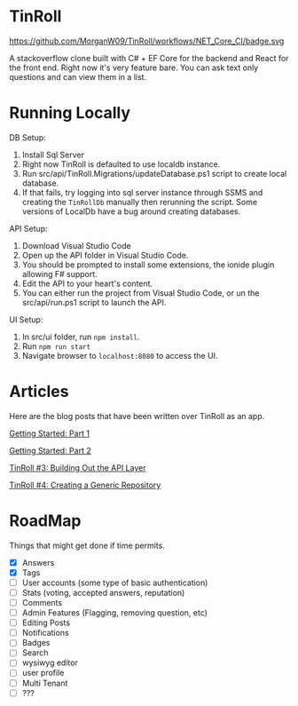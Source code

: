 # TinRoll

https://github.com/MorganW09/TinRoll/workflows/NET_Core_CI/badge.svg

A stackoverflow clone built with C# + EF Core for the backend and React for the front end. Right now it's very feature bare. You can ask text only questions and can view them in a list. 


# Running Locally

DB Setup: 

1. Install Sql Server
2. Right now TinRoll is defaulted to use localdb instance. 
3. Run src/api/TinRoll.Migrations/updateDatabase.ps1 script to create local database.
4. If that fails, try logging into sql server instance through SSMS and creating the `TinRollDb` manually then rerunning the script. Some versions of LocalDb have a bug around creating databases.

API Setup:

1. Download Visual Studio Code
2. Open up the API folder in Visual Studio Code.
3. You should be prompted to install some extensions, the ionide plugin allowing F# support.
4. Edit the API to your heart's content.
5. You can either run the project from Visual Studio Code, or un the src/api/run.ps1 script to launch the API.

UI Setup:

1. In src/ui folder, run `npm install`.
2. Run `npm run start`
3. Navigate browser to `localhost:8080` to access the UI.

# Articles

Here are the blog posts that have been written over TinRoll as an app.

[Getting Started: Part 1](https://medium.com/p/blazor-ef-core-a-simple-web-app-part-1-3c54380cf69a?source=email-89d87dcc9e73--writer.postDistributed&sk=d959c0e17fb0f15e15eb58a47c88155c)

[Getting Started: Part 2](https://medium.com/@morgankenyon/blazor-ef-core-a-simple-web-app-part-2-705d2e8e5813)

[TinRoll #3: Building Out the API Layer](https://medium.com/@morgankenyon/tinroll-3-building-out-the-api-layer-e5a404d5fd64)

[TinRoll #4: Creating a Generic Repository](https://medium.com/@morgankenyon/tinroll-4-creating-a-generic-repository-9846c72e11ec)

# RoadMap

Things that might get done if time permits. 

- [x] Answers
- [x] Tags
- [ ] User accounts (some type of basic authentication)
- [ ] Stats (voting, accepted answers, reputation)
- [ ] Comments
- [ ] Admin Features (Flagging, removing question, etc)
- [ ] Editing Posts
- [ ] Notifications
- [ ] Badges
- [ ] Search
- [ ] wysiwyg editor
- [ ] user profile
- [ ] Multi Tenant
- [ ] ???
